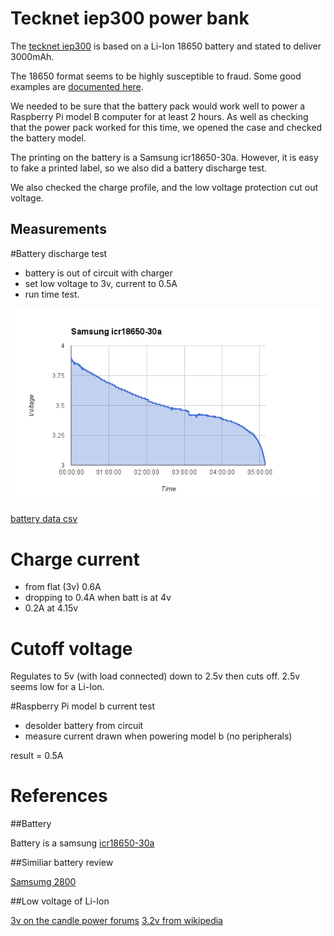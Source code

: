 # Tecknet iep300 power bank

The [tecknet iep300](http://www.amazon.co.uk/Ultra-Compact-Lipstick-Sized-Flashlight-Lightning-Blackberry/dp/B001HG1ZFK) is based on a Li-Ion 18650 battery and stated to deliver 3000mAh. 

The 18650 format seems to be highly susceptible to fraud. Some good examples are [documented here](http://www.torchythebatteryboy.com/p/18650-batteries-chargers.html). 

We needed to be sure that the battery pack would work well to power a Raspberry Pi model B computer for at least 2 hours. As well as checking that the power pack worked for this time, we opened the case and checked the battery model. 

The printing on the battery is a Samsung icr18650-30a. However, it is easy to fake a printed label, so we also did a battery discharge test.

We also checked the charge profile, and the low voltage protection cut out voltage.

## Measurements

#Battery discharge test

* battery is out of circuit with charger
* set low voltage to 3v, current to 0.5A
* run time test.

![Discharge Graph](discharge.png)

[battery data csv](battery.csv)

# Charge current

* from flat (3v) 0.6A
* dropping to 0.4A when batt is at 4v
* 0.2A at 4.15v

# Cutoff voltage

Regulates to 5v (with load connected) down to 2.5v then cuts off.
2.5v seems low for a Li-Ion.

#Raspberry Pi model b current test

* desolder battery from circuit
* measure current drawn when powering model b (no peripherals)

result = 0.5A

# References

##Battery

Battery is a samsung [icr18650-30a](http://www.fasttech.com/product/1314901-authentic-samsung-icr18650-30a-18650-4-35v)

##Similiar battery review

[Samsumg 2800](http://www.torchythebatteryboy.com/p/18650-batteries-chargers.html)

##Low voltage of Li-Ion

[3v on the candle power forums](http://www.candlepowerforums.com/vb/showthread.php?212790-Li-ion-Reasonable-low-voltage-cutoff)
[3.2v from wikipedia](http://en.wikipedia.org/wiki/Cutoff_voltage)

